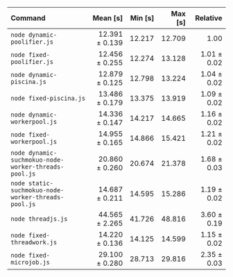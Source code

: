 | Command                                              |       Mean [s] | Min [s] | Max [s] |    Relative |
| :--------------------------------------------------- | -------------: | ------: | ------: | ----------: |
| `node dynamic-poolifier.js`                          | 12.391 ± 0.139 |  12.217 |  12.709 |        1.00 |
| `node fixed-poolifier.js`                            | 12.456 ± 0.255 |  12.274 |  13.128 | 1.01 ± 0.02 |
| `node dynamic-piscina.js`                            | 12.879 ± 0.125 |  12.798 |  13.224 | 1.04 ± 0.02 |
| `node fixed-piscina.js`                              | 13.486 ± 0.179 |  13.375 |  13.919 | 1.09 ± 0.02 |
| `node dynamic-workerpool.js`                         | 14.336 ± 0.147 |  14.217 |  14.665 | 1.16 ± 0.02 |
| `node fixed-workerpool.js`                           | 14.955 ± 0.165 |  14.866 |  15.421 | 1.21 ± 0.02 |
| `node dynamic-suchmokuo-node-worker-threads-pool.js` | 20.860 ± 0.260 |  20.674 |  21.378 | 1.68 ± 0.03 |
| `node static-suchmokuo-node-worker-threads-pool.js`  | 14.687 ± 0.211 |  14.595 |  15.286 | 1.19 ± 0.02 |
| `node threadjs.js`                                   | 44.565 ± 2.265 |  41.726 |  48.816 | 3.60 ± 0.19 |
| `node fixed-threadwork.js`                           | 14.220 ± 0.136 |  14.125 |  14.599 | 1.15 ± 0.02 |
| `node fixed-microjob.js`                             | 29.100 ± 0.280 |  28.713 |  29.816 | 2.35 ± 0.03 |
